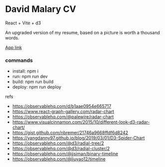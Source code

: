 # David Malary CV

React + Vite + d3

An upgraded version of my resume, based on a picture is worth a thousand words.

[App link]()

### commands
- install: npm i
- run: npm run dev
- build: npm run build
- deploy: npm run deploy

refs
- https://observablehq.com/d/b1aae0954e665717
- https://www.react-graph-gallery.com/radar-chart
- https://observablehq.com/@palewire/radar-chart
- https://www.visualcinnamon.com/2015/10/different-look-d3-radar-chart/
- https://gist.github.com/nbremer/21746a9668ffdf6d8242
- https://yangdanny97.github.io/blog/2019/03/01/D3-Spider-Chart
- https://observablehq.com/@d3/radial-tree/2
- https://observablehq.com/@d3/radial-cluster/2
- https://observablehq.com/@jjsiman/binary-timeline
- https://observablehq.com/@liuyao12/timeline
